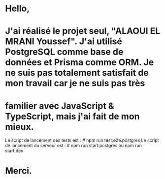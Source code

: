 # Hello,
# J'ai réalisé le projet seul, "ALAOUI EL MRANI Youssef". J'ai utilisé PostgreSQL comme base de données et Prisma comme ORM. Je ne suis pas totalement satisfait de mon travail car je ne suis pas très 
# familier avec JavaScript & TypeScript, mais j'ai fait de mon mieux.

 Le script de lancement des tests est : # npm run test:e2e:postgres
 Le script de lancement du serveur est : # npm run start:postgres ou npm run start:dev

# Merci.
